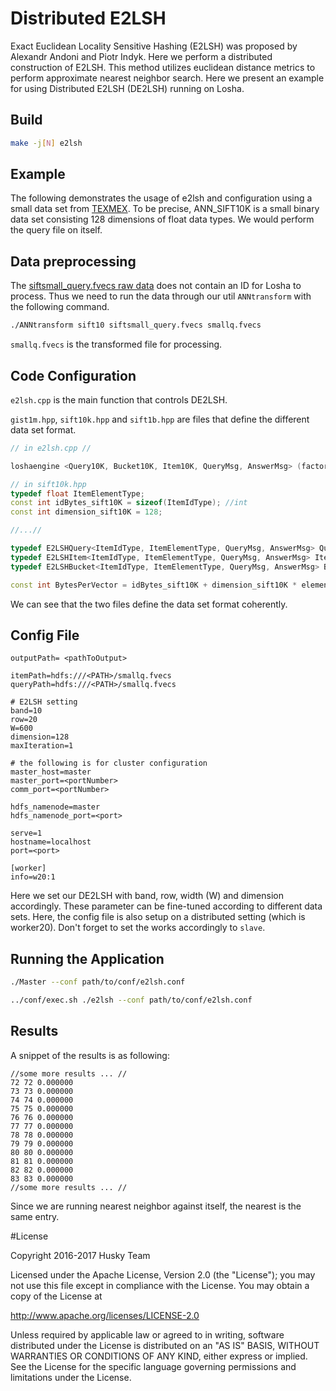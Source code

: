 # Distributed E2LSH

Exact Euclidean Locality Sensitive Hashing (E2LSH) was proposed by Alexandr Andoni and Piotr Indyk. Here we perform a distributed construction of E2LSH. This method utilizes euclidean distance metrics to perform approximate nearest neighbor search. Here we present an example for using Distributed E2LSH (DE2LSH) running on Losha.

## Build

```bash
make -j[N] e2lsh
```

## Example

The following demonstrates the usage of e2lsh and configuration using a small data set from [TEXMEX](http://corpus-texmex.irisa.fr/). To be precise, ANN_SIFT10K is a small binary data set consisting 128 dimensions of float data types. We would perform the query file on itself.

## Data preprocessing

The [siftsmall_query.fvecs raw data](ftp://ftp.irisa.fr/local/texmex/corpus/siftsmall.tar.gz) does not contain an ID for Losha to process. Thus we need to run the data through our util `ANNtransform` with the following command.

```bash
./ANNtransform sift10 siftsmall_query.fvecs smallq.fvecs
```

`smallq.fvecs` is the transformed file for processing.

## Code Configuration

`e2lsh.cpp` is the main function that controls DE2LSH. 

`gist1m.hpp`, `sift10k.hpp` and `sift1b.hpp` are files that define the different data set format.

```c++
// in e2lsh.cpp //

loshaengine <Query10K, Bucket10K, Item10K, QueryMsg, AnswerMsg> (factory, setItemSIFT10K, binaryInputFormat);
```

```c++
// in sift10k.hpp
typedef float ItemElementType;
const int idBytes_sift10K = sizeof(ItemIdType); //int
const int dimension_sift10K = 128;

//...//

typedef E2LSHQuery<ItemIdType, ItemElementType, QueryMsg, AnswerMsg> Query10K;
typedef E2LSHItem<ItemIdType, ItemElementType, QueryMsg, AnswerMsg> Item10K;
typedef E2LSHBucket<ItemIdType, ItemElementType, QueryMsg, AnswerMsg> Bucket10K;

const int BytesPerVector = idBytes_sift10K + dimension_sift10K * elementBytes_sift10K;
```

We can see that the two files define the data set format coherently.

## Config File

```text
outputPath= <pathToOutput>

itemPath=hdfs:///<PATH>/smallq.fvecs
queryPath=hdfs:///<PATH>/smallq.fvecs

# E2LSH setting
band=10
row=20
W=600
dimension=128
maxIteration=1

# the following is for cluster configuration
master_host=master
master_port=<portNumber>
comm_port=<portNumber>

hdfs_namenode=master
hdfs_namenode_port=<port>

serve=1
hostname=localhost
port=<port>

[worker]
info=w20:1
```

Here we set our DE2LSH with band, row, width (W) and dimension accordingly. These parameter can be fine-tuned according to different data sets.
Here, the config file is also setup on a distributed setting (which is worker20).
Don't forget to set the works accordingly to `slave`.

## Running the Application

```bash
./Master --conf path/to/conf/e2lsh.conf
```

```bash
../conf/exec.sh ./e2lsh --conf path/to/conf/e2lsh.conf
```

## Results

A snippet of the results is as following:

```text
//some more results ... //
72 72 0.000000
73 73 0.000000
74 74 0.000000
75 75 0.000000
76 76 0.000000
77 77 0.000000
78 78 0.000000
79 79 0.000000
80 80 0.000000
81 81 0.000000
82 82 0.000000
83 83 0.000000
//some more results ... //
```

Since we are running nearest neighbor against itself, the nearest is the same entry.


#License

Copyright 2016-2017 Husky Team

Licensed under the Apache License, Version 2.0 (the "License");
you may not use this file except in compliance with the License.
You may obtain a copy of the License at

http://www.apache.org/licenses/LICENSE-2.0

Unless required by applicable law or agreed to in writing, software distributed under the License is distributed on an "AS IS" BASIS, WITHOUT WARRANTIES OR CONDITIONS OF ANY KIND, either express or implied. See the License for the specific language governing permissions and limitations under the License.

